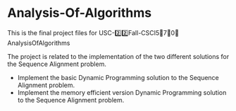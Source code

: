 # Analysis-Of-Algorithms
This is the final project files for USC-2️⃣2️⃣Fall-CSCI5⃣️7⃣️0⃣️ AnalysisOfAlgorithms

The project is related to the implementation of the two different solutions for the Sequence Alignment problem.
-  Implement the basic Dynamic Programming solution to the Sequence Alignment problem.
-  Implement the memory efficient version Dynamic Programming solution to the Sequence Alignment problem.
